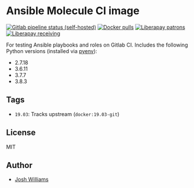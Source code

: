 # Ansible Molecule CI image

[![Gitlab pipeline status (self-hosted)](https://img.shields.io/gitlab/pipeline/jdubz/ci-docker-ansible/main?gitlab_url=https%3A%2F%2Fgit.dubzland.net)](https://git.dubzland.net/jdubz/ci-docker-ansible/)
[![Docker pulls](https://img.shields.io/docker/pulls/jdubz/ci-docker-ansible.svg?maxAge=2592000)](https://hub.docker.com/r/jdubz/ci-docker-ansible/)
[![Liberapay patrons](https://img.shields.io/liberapay/patrons/jdubz)](https://liberapay.com/jdubz/donate)
[![Liberapay receiving](https://img.shields.io/liberapay/receives/jdubz)](https://liberapay.com/jdubz/donate)

For testing Ansible playbooks and roles on Gitlab CI.  Includes the following
Python versions (installed via [pyenv](https://github.com/pyenv/pyenv)):

- 2.7.18
- 3.6.11
- 3.7.7
- 3.8.3

## Tags

- `19.03`: Tracks upstream (`docker:19.03-git`)

## License

MIT

## Author

* [Josh Williams](https://codingprime.com)

